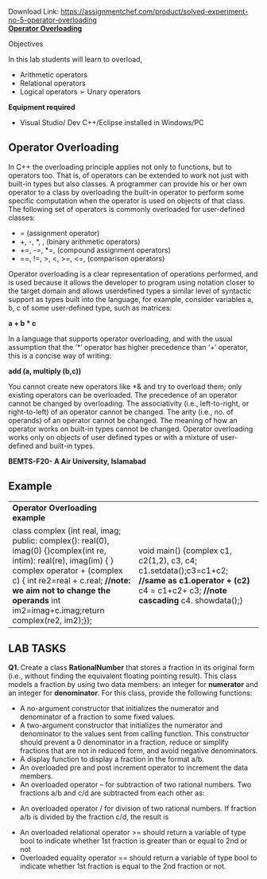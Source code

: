 Download Link: https://assignmentchef.com/product/solved-experiment-no-5-operator-overloading
<br>
<strong><u>Operator Overloading</u></strong>

<strong> </strong>Objectives

In this lab students will learn to overload,

<ul>

 <li>Arithmetic operators</li>

 <li>Relational operators</li>

 <li>Logical operators ➢ Unary operators</li>

</ul>




<strong>Equipment required</strong>

<ul>

 <li>Visual Studio/ Dev C++/Eclipse installed in Windows/PC</li>

</ul>

<h2>Operator Overloading</h2>

In C++ the overloading principle applies not only to functions, but to operators too. That is, of operators can be extended to work not just with built-in types but also classes. A programmer can provide his or her own operator to a class by overloading the built-in operator to perform some specific computation when the operator is used on objects of that class. The following set of operators is commonly overloaded for user-defined classes:

<ul>

 <li>= (assignment operator)</li>

 <li>+, -, *, , (binary arithmetic operators)</li>

 <li>+=, -=, *=, (compound assignment operators)</li>

 <li>==, !=, &gt;, &lt;, &gt;=, &lt;=, (comparison operators)</li>

</ul>

Operator overloading is a clear representation of operations performed, and is used because it allows the developer to program using notation closer to the target domain and allows userdefined types a similar level of syntactic support as types built into the language, for example, consider variables a, b, c of some user-defined type, such as matrices:

<strong>a + b * c </strong>

In a language that supports operator overloading, and with the usual assumption that the ‘*’ operator has higher precedence than ‘+’ operator, this is a concise way of writing:

<strong>add (a, multiply (b,c)) </strong>

You cannot create new operators like *&amp; and try to overload them; only existing operators can be overloaded. The precedence of an operator cannot be changed by overloading. The associativity (i.e., left-to-right, or right-to-left) of an operator cannot be changed. The arity (i.e., no. of operands) of an operator cannot be changed. The meaning of how an operator works on built-in types cannot be changed. Operator overloading works only on objects of user defined types or with a mixture of user-defined and built-in types.




<strong> </strong>

<strong>BEMTS-F20- A                                                                                                   Air University, Islamabad </strong>




<h2>Example</h2>

<table width="601">

 <tbody>

  <tr>

   <td width="302"><strong>Operator Overloading example </strong></td>

   <td width="299"> </td>

  </tr>

  <tr>

   <td width="302">class complex {int real, imag;  public: complex(): real(0),  imag(0) {}complex(int re, intim): real(re), imag(im)  {    } complex operator + (complex c) { int re2=real + c.real;                                  <strong>//note: </strong><strong>we aim not to change the  operands</strong> int im2=imag+c.imag;return complex(re2, im2);}};</td>

   <td width="299">void main() {complex c1, c2(1,2), c3, c4;    c1.setdata();c3=c1+c2;   <strong>//same as c1.operator + (c2)</strong>   c4 = c1+c2+ c3;   <strong>//note cascading</strong>   c4. showdata();} </td>

  </tr>

 </tbody>

</table>

<strong> </strong>

<h2>LAB TASKS</h2>

<strong>Q1. </strong>Create a class <strong>RationalNumber</strong> that stores a fraction in its original form (i.e., without finding the equivalent floating pointing result). This class models a fraction by using two data members: an integer for <strong>numerator</strong> and an integer for <strong>denominator</strong>. For this class, provide the following functions:

<ul>

 <li>A no-argument constructor that initializes the numerator and denominator of a fraction to some fixed values.</li>

 <li>A two-argument constructor that initializes the numerator and denominator to the values sent from calling function. This constructor should prevent a 0 denominator in a fraction, reduce or simplify fractions that are not in reduced form, and avoid negative denominators.</li>

 <li>A display function to display a fraction in the format a/b.</li>

 <li>An overloaded pre and post increment operator to increment the data members.</li>

 <li>An overloaded operator – for subtraction of two rational numbers. Two fractions a/b and c/d are subtracted from each other as:</li>

</ul>




<ul>

 <li>An overloaded operator / for division of two rational numbers. If fraction a/b is divided by the fraction c/d, the result is</li>

</ul>




<ul>

 <li>An overloaded relational operator &gt;= should return a variable of type bool to indicate whether 1st fraction is greater than or equal to 2nd or not</li>

 <li>Overloaded equality operator == should return a variable of type bool to indicate whether 1st fraction is equal to the 2nd fraction or not.</li>

</ul>